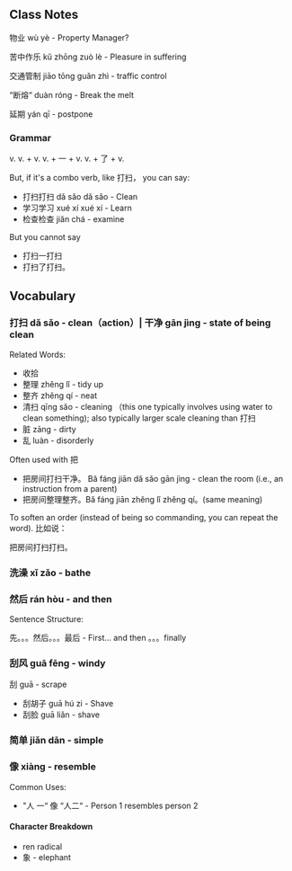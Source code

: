  
## Class Notes

物业 wù yè - Property Manager?

苦中作乐 kǔ zhōng zuò lè - Pleasure in suffering

交通管制 jiāo tōng guǎn zhì - traffic control

“断熔“ duàn róng - Break the melt

延期 yán qī - postpone

### Grammar

v.
v. + v. 
v. + 一 + v. 
v. + 了 + v.

But, if it's a combo verb, like 打扫，
you can say:

- 打扫打扫 dǎ sǎo dǎ sǎo - Clean
- 学习学习 xué xí xué xí - Learn 
- 检查检查 jiǎn chá - examine

But you cannot say 

- 打扫一打扫
- 打扫了打扫。


## Vocabulary

### 打扫 dǎ sǎo - clean（action）| 干净 gān jìng - state of being clean

Related Words:
- 收拾  
- 整理 zhěng lǐ - tidy up
- 整齐 zhěng qí - neat
- 清扫 qīng sǎo - cleaning （this one typically involves using water to clean something); also typically larger scale cleaning than 打扫
- 脏 zāng - dirty
- 乱 luàn - disorderly

Often used with 把

- 把房间打扫干净。 Bǎ fáng jiān dǎ sǎo gān jìng - clean the room (i.e., an instruction from a parent)
- 把房间整理整齐。Bǎ fáng jiān zhěng lǐ zhěng qí。(same meaning)

To soften an order (instead of being so commanding, you can repeat the word). 比如说：

把房间打扫打扫。

### 洗澡 xǐ zǎo - bathe 

### 然后 rán hòu - and then

Sentence Structure:

先。。。然后。。。最后 - First... and then 。。。finally

### 刮风 guā fēng - windy

刮 guā - scrape
- 刮胡子 guā hú zi - Shave
- 刮脸 guā liǎn - shave

### 简单 jiǎn dān - simple

### 像 xiàng - resemble

Common Uses:
- "人 一“ 像 “人二“ - Person 1 resembles person 2

#### Character Breakdown

- ren radical
- 象 - elephant

